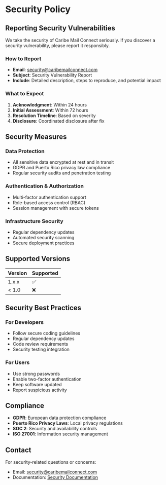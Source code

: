 # Security Policy

## Reporting Security Vulnerabilities

We take the security of Caribe Mail Connect seriously. If you discover a security vulnerability, please report it responsibly.

### How to Report

- **Email**: security@caribemailconnect.com
- **Subject**: Security Vulnerability Report
- **Include**: Detailed description, steps to reproduce, and potential impact

### What to Expect

1. **Acknowledgment**: Within 24 hours
2. **Initial Assessment**: Within 72 hours
3. **Resolution Timeline**: Based on severity
4. **Disclosure**: Coordinated disclosure after fix

## Security Measures

### Data Protection
- All sensitive data encrypted at rest and in transit
- GDPR and Puerto Rico privacy law compliance
- Regular security audits and penetration testing

### Authentication & Authorization
- Multi-factor authentication support
- Role-based access control (RBAC)
- Session management with secure tokens

### Infrastructure Security
- Regular dependency updates
- Automated security scanning
- Secure deployment practices

## Supported Versions

| Version | Supported          |
| ------- | ------------------ |
| 1.x.x   | :white_check_mark: |
| < 1.0   | :x:                |

## Security Best Practices

### For Developers
- Follow secure coding guidelines
- Regular dependency updates
- Code review requirements
- Security testing integration

### For Users
- Use strong passwords
- Enable two-factor authentication
- Keep software updated
- Report suspicious activity

## Compliance

- **GDPR**: European data protection compliance
- **Puerto Rico Privacy Laws**: Local privacy regulations
- **SOC 2**: Security and availability controls
- **ISO 27001**: Information security management

## Contact

For security-related questions or concerns:
- Email: security@caribemailconnect.com
- Documentation: [Security Documentation](docs/security/)
